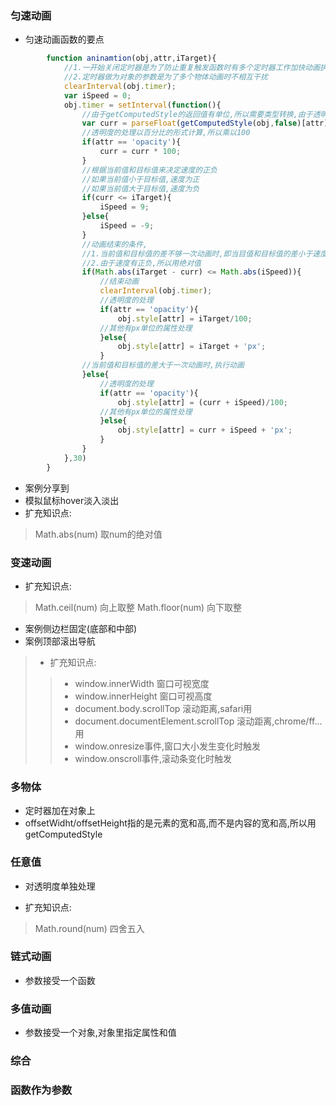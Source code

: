 ### 匀速动画
* 匀速动画函数的要点
```javascript
        function aninamtion(obj,attr,iTarget){
            //1.一开始关闭定时器是为了防止重复触发函数时有多个定时器工作加快动画执行
            //2.定时器做为对象的参数是为了多个物体动画时不相互干扰
            clearInterval(obj.timer);
            var iSpeed = 0;
            obj.timer = setInterval(function(){
                //由于getComputedStyle的返回值有单位,所以需要类型转换,由于透明度可能有小数,所以用parseFloat
                var curr = parseFloat(getComputedStyle(obj,false)[attr]);
                //透明度的处理以百分比的形式计算,所以乘以100
                if(attr == 'opacity'){
                    curr = curr * 100;
                }
                //根据当前值和目标值来决定速度的正负
                //如果当前值小于目标值,速度为正
                //如果当前值大于目标值,速度为负
                if(curr <= iTarget){
                    iSpeed = 9;
                }else{
                    iSpeed = -9;
                }
                //动画结束的条件,
                //1.当前值和目标值的差不够一次动画时,即当目值和目标值的差小于速度时,动画结束并且物体直接到达目标
                //2.由于速度有正负,所以用绝对值
                if(Math.abs(iTarget - curr) <= Math.abs(iSpeed)){
                    //结束动画
                    clearInterval(obj.timer);
                    //透明度的处理
                    if(attr == 'opacity'){
                        obj.style[attr] = iTarget/100;
                    //其他有px单位的属性处理
                    }else{
                        obj.style[attr] = iTarget + 'px';
                    }
                //当前值和目标值的差大于一次动画时,执行动画
                }else{
                    //透明度的处理
                    if(attr == 'opacity'){
                        obj.style[attr] = (curr + iSpeed)/100;
                    //其他有px单位的属性处理  
                    }else{
                        obj.style[attr] = curr + iSpeed + 'px';
                    }
                }
            },30)           
        }
```

* 案例分享到
* 模拟鼠标hover淡入淡出
* 扩充知识点:

> Math.abs(num) 取num的绝对值

### 变速动画

* 扩充知识点:

> Math.ceil(num) 向上取整
> Math.floor(num) 向下取整

* 案例侧边栏固定(底部和中部)
* 案例顶部滚出导航

> * 扩充知识点:
>> * window.innerWidth 窗口可视宽度
>> * window.innerHeight 窗口可视高度
>> * document.body.scrollTop 滚动距离,safari用
>> * document.documentElement.scrollTop 滚动距离,chrome/ff...用
>> * window.onresize事件,窗口大小发生变化时触发
>> * window.onscroll事件,滚动条变化时触发
 
### 多物体

* 定时器加在对象上
* offsetWidht/offsetHeight指的是元素的宽和高,而不是内容的宽和高,所以用getComputedStyle

### 任意值

* 对透明度单独处理

* 扩充知识点:

> Math.round(num) 四舍五入

### 链式动画

* 参数接受一个函数

### 多值动画

* 参数接受一个对象,对象里指定属性和值

### 综合

### 函数作为参数
 
